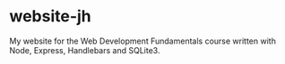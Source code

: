 # website-jh
My website for the Web Development Fundamentals course written with Node, Express, Handlebars and SQLite3.
